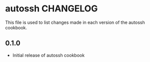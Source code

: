 autossh CHANGELOG
=================

This file is used to list changes made in each version of the autossh cookbook.

0.1.0
-----
- Initial release of autossh cookbook
